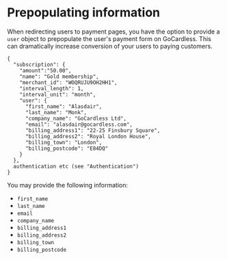 # Prepopulating information

When redirecting users to payment pages, you have the option to provide a `user` object to prepopulate the user's payment form on GoCardless. This can dramatically increase conversion of your users to paying customers.

    {
      "subscription": {
        "amount":"50.00",
        "name": "Gold membership",
        "merchant_id": "WOQRUJU9OH2HH1",
        "interval_length": 1,
        "interval_unit": "month",
        "user": {
          "first_name": "Alasdair",
          "last_name": "Monk",
          "company_name": "GoCardless Ltd",
          "email": "alasdair@gocardless.com",
          "billing_address1": "22-25 Finsbury Square",
          "billing_address2": "Royal London House",
          "billing_town": "London",
          "billing_postcode": "E84DQ"
        }
      },
      authentication etc (see "Authentication")
    }

You may provide the following information:

* `first_name`
* `last_name`
* `email`
* `company_name`
* `billing_address1`
* `billing_address2`
* `billing_town`
* `billing_postcode`
